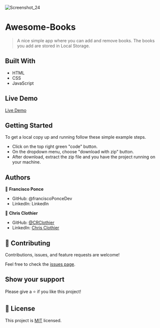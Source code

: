 ![Screenshot_24](https://user-images.githubusercontent.com/93161838/155188253-301da264-1eb9-4510-8531-1ed4e08b7136.png)

# Awesome-Books

> A nice simple app where you can add and remove books. The books you add are stored in Local Storage.

## Built With

- HTML
- CSS
- JavaScript

## Live Demo

[Live Demo](https://franciscoponcedev.github.io/awesome-books/)

## Getting Started

To get a local copy up and running follow these simple example steps.

- Click on the top right green "code" button.
- On the dropdown menu, choose "download with zip" button.
- After download, extract the zip file and you have the project running on your machine.

## Authors

👤 **Francisco Ponce**

- GitHub: @franciscoPonceDev
- LinkedIn: LinkedIn


👤 **Chris Clothier**

- GitHub: [@CRClothier](https://github.com/crclothier)  
- LinkedIn: [Chris Clothier](https://www.linkedin.com/in/crclothier/)

## 🤝 Contributing

Contributions, issues, and feature requests are welcome!

Feel free to check the [issues page](../../issues/).

## Show your support

Please give a ⭐️ if you like this project!

## 📝 License

This project is [MIT](./LICENCE) licensed.
